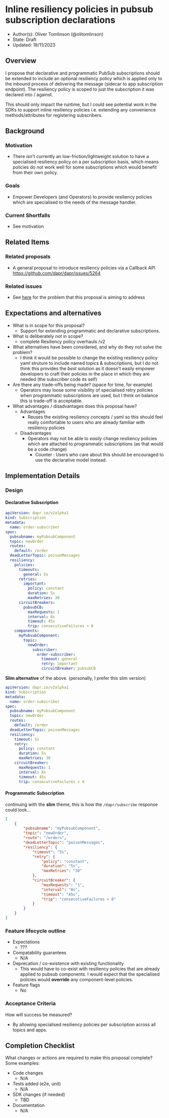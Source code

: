 # Inline resiliency policies in pubsub subscription declarations

* Author(s): Oliver Tomlinson (@olitomlinson)
* State: Draft
* Updated: 18/11/2023

## Overview

I propose that declarative and programmatic PubSub subscriptions should be extended to include an optional resiliency policy which is applied only to the inbound process of delivering the message  (sidecar to app subscription endpoint). The resiliency policy is scoped to just the subscription it was declared into / against.

This should only impact the runtime, but I could see potential work in the SDKs to support inline resiliency policies i.e. extending any convenience methods/attributes for registering subscribers.

## Background

### Motivation
- There isn't currently an low-friction/lightweight solution to have a specialised resiliency policy on a per subscription basis, which means policies do not work well for some subscriptions which would benefit from their own policy.

### Goals
- Empower Developers (and Operators) to provide resiliency policies which are specialised to the needs of the message handler.

### Current Shortfalls
- See motivation
  
## Related Items

### Related proposals 

- A general proposal to introduce resiliency policies via a Callback API https://github.com/dapr/dapr/issues/5264

### Related issues 

- See [here](https://github.com/dapr/dapr/issues/7184) for the problem that this proposal is aiming to address

## Expectations and alternatives

* What is in scope for this proposal?
  * Support for extending programmatic and declarative subscriptions.
* What is deliberately *not* in scope?
  * complete Resiliency policy overhauls /v2
* What alternatives have been considered, and why do they not solve the problem?
  * I think it would be possible to change the existing resiliency policy yaml struture to include named topics & subscriptions, but I do not think this provides the _best_ solution as it doesn't easily empower developers to craft their policies in the place in which they are needed (the subscriber code its self)
* Are there any trade-offs being made? (space for time, for example)
  * Operators may loose some visibility of specialised retry policies when programmatic subscriptions are used, but I think on balance this is trade-off is acceptable.
* What advantages / disadvantages does this proposal have?
  * Advantages
    * Reuses the existing resiliency concepts / yaml so this should feel really comfortable to users who are already familiar with resiliency policies
  * Disadvantages
    * Operators may not be able to _easily_ change resiliency policies which are attached to programmatic subscriptions (as that would be a code change)
      * Counter : Users who care about this should be encouraged to use the declarative model instead.


## Implementation Details

### Design

#### Declarative Subscription 

```yaml
apiVersion: dapr.io/v2alpha1
kind: Subscription
metadata:
  name: order-subscriber
spec:
  pubsubname: myPubsubComponent
  topic: newOrder
  routes:
    default: /order
  deadLetterTopic: poisonMessages
  resiliency:
    policies:
      timeouts:
        general: 5s
      retries:
        important:
          policy: constant
          duration: 5s
          maxRetries: 30
      circuitBreakers:
        pubsubCB:
          maxRequests: 1
          interval: 8s
          timeout: 45s
          trip: consecutiveFailures > 8
    components:
      myPubsubComponent:
        topic:
          newOrder:
            subscriber:
              order-subscriber:
                timeout: general
                retry: important
                circuitBreaker: pubsubCB
```

**Slim alternative** of the above. (personally, I prefer this slim version)

```yaml
apiVersion: dapr.io/v2alpha1
kind: Subscription
metadata:
  name: order-subscriber
spec:
  pubsubname: myPubsubComponent
  topic: newOrder
  routes:
    default: /order
  deadLetterTopic: poisonMessages
  resiliency:
    timeout: 5s
    retry: 
      policy: constant
      duration: 5s
      maxRetries: 30
    circuitBreaker:
      maxRequests: 1
      interval: 8s
      timeout: 45s
      trip: consecutiveFailures > 8
```

#### Programmatic Subscription

continuing with the **slim** theme, this is how the `/dapr/subscribe` response could look...

```json
[
    {
        "pubsubname": "myPubsubComponent",
        "topic": "newOrder",
        "route": "/orders",
        "deadLetterTopic": "poisonMessages",
        "resiliency": {
            "timeout": "5s",
            "retry": {
                "policy": "constant",
                "duration": "5s",
                "maxRetries": "30"
            },
            "circuitBreaker": {
                "maxRequests": "1",
                "interval": "8s",
                "timeout": "45s",
                "trip": "consecutiveFailures > 8"
            }
        }
    }
]
```


### Feature lifecycle outline

* Expectations
  * ???
* Compatability guarantees
  * N/A
* Deprecation / co-existence with existing functionality
  * This would have to co-exist with resiliency policies that are already applied to pubsub components. I would expect that the specialised policies would **override** any component-level policies.
* Feature flags
  * No

### Acceptance Criteria

How will success be measured? 

* By allowing specialised resiliency policies per subscription across all topics and apps.

## Completion Checklist

What changes or actions are required to make this proposal complete? Some examples:

* Code changes
  * N/A
* Tests added (e2e, unit)
  * N/A
* SDK changes (if needed)
  * TBD
* Documentation
  * N/A



